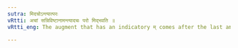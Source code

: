 ```yaml
---
sutra: मिदचोऽन्त्यात्परः
vRtti: अचां सन्निविष्टानामन्त्यादचः परो मिद्भवति ॥
vRtti_eng: The augment that has an indicatory म् comes after the last among the vowels, and becomes the final position of that which it augments.

---
```


